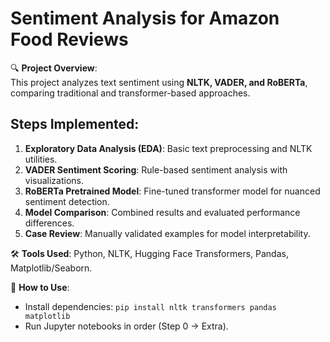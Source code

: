 # Sentiment Analysis for Amazon Food Reviews 

🔍 **Project Overview**:  
This project analyzes text sentiment using **NLTK, VADER, and RoBERTa**, comparing traditional and transformer-based approaches.  

## **Steps Implemented**:  
1. **Exploratory Data Analysis (EDA)**: Basic text preprocessing and NLTK utilities.  
2. **VADER Sentiment Scoring**: Rule-based sentiment analysis with visualizations.  
3. **RoBERTa Pretrained Model**: Fine-tuned transformer model for nuanced sentiment detection.  
4. **Model Comparison**: Combined results and evaluated performance differences.  
5. **Case Review**: Manually validated examples for model interpretability.  

🛠 **Tools Used**: Python, NLTK, Hugging Face Transformers, Pandas, Matplotlib/Seaborn.  

📂 **How to Use**:  
- Install dependencies: `pip install nltk transformers pandas matplotlib`  
- Run Jupyter notebooks in order (Step 0 → Extra).  
